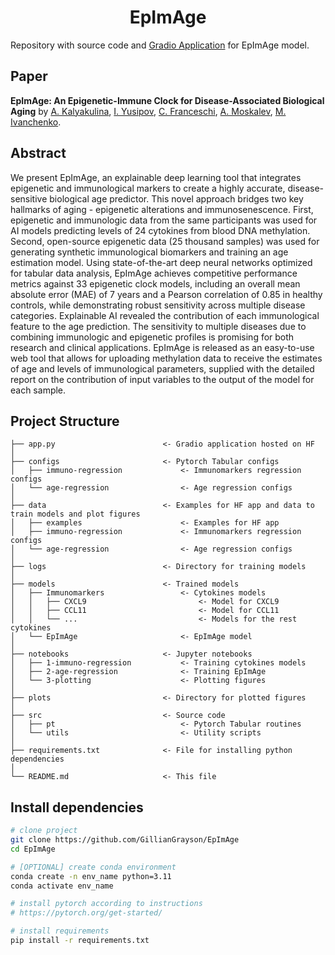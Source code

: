 <div align="center">

# EpImAge

</div>

Repository with source code and [Gradio Application](https://huggingface.co/spaces/UNNAILab/EpImAge) for EpImAge model.

## Paper
**EpImAge: An Epigenetic-Immune Clock for Disease-Associated Biological Aging** by 
[A. Kalyakulina](https://orcid.org/0000-0001-9277-502X),
[I. Yusipov](http://orcid.org/0000-0002-0540-9281),
[C. Franceschi](http://orcid.org/0000-0001-9841-6386),
[A. Moskalev](https://orcid.org/0000-0002-3248-1633),
[M. Ivanchenko](http://orcid.org/0000-0002-1903-7423).


## Abstract
We present EpImAge, an explainable deep learning tool that integrates epigenetic and immunological markers to create a highly accurate, disease-sensitive biological age predictor. This novel approach bridges two key hallmarks of aging - epigenetic alterations and immunosenescence. 
First, epigenetic and immunologic data from the same participants was used for AI models predicting levels of 24 cytokines from blood DNA methylation. Second, open-source epigenetic data (25 thousand samples) was used for generating synthetic immunological biomarkers and training an age estimation model.
Using state-of-the-art deep neural networks optimized for tabular data analysis, EpImAge achieves competitive performance metrics against 33 epigenetic clock models, including an overall mean absolute error (MAE) of 7 years and a Pearson correlation of 0.85 in healthy controls, while demonstrating robust sensitivity across multiple disease categories. Explainable AI revealed the contribution of each immunological feature to the age prediction.
The sensitivity to multiple diseases due to combining immunologic and epigenetic profiles is promising for both research and clinical applications. 
EpImAge is released as an easy-to-use web tool that allows for uploading methylation data to receive the estimates of age and levels of immunological parameters, supplied with the detailed report on the contribution of input variables to the output of the model for each sample.


## Project Structure
```
├── app.py                        <- Gradio application hosted on HF
│
├── configs                       <- Pytorch Tabular configs
│   ├── immuno-regression             <- Immunomarkers regression configs
│   └── age-regression                <- Age regression configs
│
├── data                          <- Examples for HF app and data to train models and plot figures
│   ├── examples                      <- Examples for HF app
│   ├── immuno-regression             <- Immunomarkers regression configs
│   └── age-regression                <- Age regression configs
│
├── logs                          <- Directory for training models
│
├── models                        <- Trained models
│   ├── Immunomarkers                 <- Cytokines models
│   │   ├── CXCL9                         <- Model for CXCL9
│   │   ├── CCL11                         <- Model for CCL11
│   │   └── ...                           <- Models for the rest cytokines
│   └── EpImAge                       <- EpImAge model
│
├── notebooks                     <- Jupyter notebooks 
│   ├── 1-immuno-regression           <- Training cytokines models
│   ├── 2-age-regression              <- Training EpImAge
│   └── 3-plotting                    <- Plotting figures
│
├── plots                         <- Directory for plotted figures
│
├── src                           <- Source code
│   ├── pt                            <- Pytorch Tabular routines
│   └── utils                         <- Utility scripts
│
├── requirements.txt              <- File for installing python dependencies
│
└── README.md                     <- This file
```

## Install dependencies

```bash
# clone project
git clone https://github.com/GillianGrayson/EpImAge
cd EpImAge

# [OPTIONAL] create conda environment
conda create -n env_name python=3.11
conda activate env_name

# install pytorch according to instructions
# https://pytorch.org/get-started/

# install requirements
pip install -r requirements.txt
```